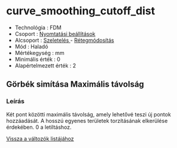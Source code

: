 # curve\_smoothing\_cutoff\_dist

* Technológia : FDM
* Csoport : [Nyomtatási beállítások](../../konfig/print_settings.md)
* Alcsoport : [Szeletelés ](../../konfig/print_settings.md#szeleteles)- [Rétegmódosítás](../../konfig/print_settings.md#retegmodositas)
* Mód : Haladó
* Mértékegység : mm
* Minimális érték :  0
* Alapértelmezett érték : 2

## Görbék simítása Maximális távolság

### Leírás

Két pont közötti maximális távolság, amely lehetővé teszi új pontok hozzáadását. A hosszú egyenes területek torzításának elkerülése érdekében. 0 a letiltáshoz.

[Vissza a változók listájához](./)

